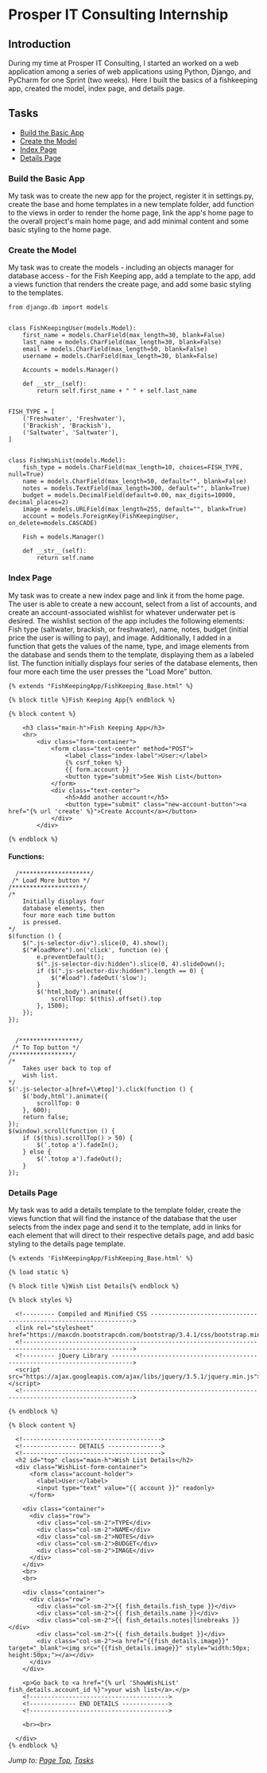 # Prosper IT Consulting Internship

## Introduction

During my time at Prosper IT Consulting, I started an worked on a web application among a series of web applications using Python, Django, and PyCharm for one Sprint (two weeks). Here I built the basics of a fishkeeping app, created the model, index page, and details page. 

## Tasks

* [Build the Basic App](#build-the-basic-app)
* [Create the Model](#create-the-model)
* [Index Page](#index-page)
* [Details Page](#details-page)

### Build the Basic App

My task was to create the new app for the project, register it in settings.py, create the base and home templates in a new template folder, add function to the views in order to render the home page, link the app's home page to the overall project's main home page, and add minimal content and some basic styling to the home page. 

### Create the Model

My task was to create the models - including an objects manager for database access - for the Fish Keeping app, add a template to the app, add a views function that renders the create page, and add some basic styling to the templates.

    from django.db import models


    class FishKeepingUser(models.Model):
        first_name = models.CharField(max_length=30, blank=False)
        last_name = models.CharField(max_length=30, blank=False)
        email = models.CharField(max_length=50, blank=False)
        username = models.CharField(max_length=30, blank=False)

        Accounts = models.Manager()

        def __str__(self):
            return self.first_name + " " + self.last_name


    FISH_TYPE = [
        ('Freshwater', 'Freshwater'),
        ('Brackish', 'Brackish'),
        ('Saltwater', 'Saltwater'),
    ]


    class FishWishList(models.Model):
        fish_type = models.CharField(max_length=10, choices=FISH_TYPE, null=True)
        name = models.CharField(max_length=50, default="", blank=False)
        notes = models.TextField(max_length=300, default="", blank=True)
        budget = models.DecimalField(default=0.00, max_digits=10000, decimal_places=2)
        image = models.URLField(max_length=255, default="", blank=True)
        account = models.ForeignKey(FishKeepingUser, on_delete=models.CASCADE)

        Fish = models.Manager()

        def __str__(self):
            return self.name


### Index Page

My task was to create a new index page and link it from the home page. The user is able to create a new account, select from a list of accounts, and create an account-associated wishlist for whatever underwater pet is desired. The wishlist section of the app includes the following elements: Fish type (saltwater, brackish, or freshwater), name, notes, budget (initial price the user is willing to pay), and image. Additionally, I added in a function that gets the values of the name, type, and image elements from the database and sends them to the template, displaying them as a labeled list. The function initially displays four series of the database elements, then four more each time the user presses the "Load More" button. 

    {% extends "FishKeepingApp/FishKeeping_Base.html" %}

    {% block title %}Fish Keeping App{% endblock %}

    {% block content %}

        <h3 class="main-h">Fish Keeping App</h3>
        <hr>
            <div class="form-container">
                <form class="text-center" method="POST">
                    <label class="index-label">User:</label>
                    {% csrf_token %}
                    {{ form.account }}
                    <button type="submit">See Wish List</button>
                </form>
                <div class="text-center">
                    <h5>Add another account!</h5>
                    <button type="submit" class="new-account-button"><a href="{% url 'create' %}">Create Account</a></button>
                </div>
            </div>

    {% endblock %}


#### Functions:

      /********************/
     /* Load More button */
    /********************/
    /*
        Initially displays four
        database elements, then
        four more each time button
        is pressed.
    */
    $(function () {
        $(".js-selector-div").slice(0, 4).show();
        $("#loadMore").on('click', function (e) {
            e.preventDefault();
            $(".js-selector-div:hidden").slice(0, 4).slideDown();
            if ($(".js-selector-div:hidden").length == 0) {
                $("#load").fadeOut('slow');
            }
            $('html,body').animate({
                scrollTop: $(this).offset().top
            }, 1500);
        });
    });


      /*****************/
     /* To Top button */
    /*****************/
    /*
        Takes user back to top of
        wish list.
    */
    $('.js-selector-a[href=\\#top]').click(function () {
        $('body,html').animate({
            scrollTop: 0
        }, 600);
        return false;
    });
    $(window).scroll(function () {
        if ($(this).scrollTop() > 50) {
            $('.totop a').fadeIn();
        } else {
            $('.totop a').fadeOut();
        }
    });


### Details Page

My task was to add a details template to the template folder, create the views function that will find the instance of the database that the user selects from the index page and send it to the template, add in links for each element that will direct to their respective details page, and add basic styling to the details page template. 

    {% extends 'FishKeepingApp/FishKeeping_Base.html' %}

    {% load static %}

    {% block title %}Wish List Details{% endblock %}

    {% block styles %}

      <!--------- Compiled and Minified CSS ----------------------------------------------------------------->
      <link rel="stylesheet" href="https://maxcdn.bootstrapcdn.com/bootstrap/3.4.1/css/bootstrap.min.css">
      <!----------------------------------------------------------------------------------------------------->
      <!--------- jQuery Library ---------------------------------------------------------------------------->
      <script src="https://ajax.googleapis.com/ajax/libs/jquery/3.5.1/jquery.min.js"></script>
      <!----------------------------------------------------------------------------------------------------->

    {% endblock %}

    {% block content %}

      <!--------------------------------------->
      <!--------------- DETAILS --------------->
      <!--------------------------------------->
      <h2 id="top" class="main-h">Wish List Details</h2>
      <div class="WishList-form-container">
          <form class="account-holder">
            <label>User:</label>
            <input type="text" value="{{ account }}" readonly>
          </form>

        <div class="container">
          <div class="row">
            <div class="col-sm-2">TYPE</div>
            <div class="col-sm-2">NAME</div>
            <div class="col-sm-2">NOTES</div>
            <div class="col-sm-2">BUDGET</div>
            <div class="col-sm-2">IMAGE</div>
          </div>
        </div>
        <br>
        <br>

        <div class="container">
          <div class="row">
            <div class="col-sm-2">{{ fish_details.fish_type }}</div>
            <div class="col-sm-2">{{ fish_details.name }}</div>
            <div class="col-sm-2">{{ fish_details.notes|linebreaks }}</div>
            <div class="col-sm-2">{{ fish_details.budget }}</div>
            <div class="col-sm-2"><a href="{{fish_details.image}}" target="_blank"><img src="{{fish_details.image}}" style="width:50px; height:50px;"></a></div>
          </div>
        </div>

        <p>Go back to <a href="{% url 'ShowWishList' fish_details.account_id %}">your wish list</a>.</p>
        <!--------------------------------------->
        <!------------- END DETAILS ------------->
        <!--------------------------------------->

        <br><br>

      </div>
    {% endblock %}

*Jump to: [Page Top](#prosper-it-consulting-internship), [Tasks](#tasks)*
